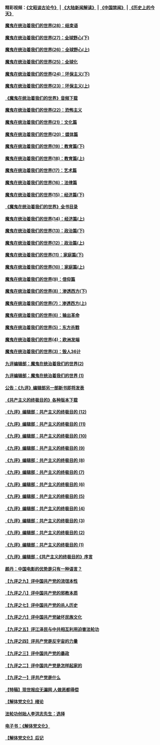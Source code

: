 #### 精彩视频：[《文昭谈古论今》](https://github.com/gfw-breaker/wenzhao) | [《大陆新闻解读》](https://github.com/gfw-breaker/ntdtv-comedy) | [《中国禁闻》](https://github.com/gfw-breaker/ntdtv-news) | [《历史上的今天》](https://github.com/gfw-breaker/today-in-history) 

#### [魔鬼在统治着我们的世界(28)：结束语](../pages/nsc422/n10936246.md?t=02031530) 

#### [魔鬼在统治着我们的世界(27)：全球野心(下)](../pages/nsc422/n10928319.md?t=02031530) 

#### [魔鬼在统治着我们的世界(26)：全球野心(上)](../pages/nsc422/n10900318.md?t=02031530) 

#### [魔鬼在统治着我们的世界(25)：全球化](../pages/nsc422/n10788205.md?t=02031530) 

#### [魔鬼在统治着我们的世界(24)：环保主义(下)](../pages/nsc422/n10695307.md?t=02031530) 

#### [魔鬼在统治着我们的世界(23)：环保主义(上)](../pages/nsc422/n10688613.md?t=02031530) 

#### [《魔鬼在统治着我们的世界》音频下载](../pages/nsc422/n10635553.md?t=02031530) 

#### [魔鬼在统治着我们的世界(22)：恐怖主义](../pages/nsc422/n10614727.md?t=02031530) 

#### [魔鬼在统治着我们的世界(21)：文化篇](../pages/nsc422/n10597706.md?t=02031530) 

#### [魔鬼在统治着我们的世界(20)：媒体篇](../pages/nsc422/n10586579.md?t=02031530) 

#### [魔鬼在统治着我们的世界(19)：教育篇(下)](../pages/nsc422/n10564808.md?t=02031530) 

#### [魔鬼在统治着我们的世界(18)：教育篇(上)](../pages/nsc422/n10526970.md?t=02031530) 

#### [魔鬼在统治着我们的世界(17)：艺术篇](../pages/nsc422/n10499093.md?t=02031530) 

#### [魔鬼在统治着我们的世界(16)：法律篇](../pages/nsc422/n10485969.md?t=02031530) 

#### [魔鬼在统治着我们的世界(15)：经济篇(下)](../pages/nsc422/n10469975.md?t=02031530) 

#### [《魔鬼在统治着我们的世界》全书目录](../pages/nsc422/n10464261.md?t=02031530) 

#### [魔鬼在统治着我们的世界(14)：经济篇(上)](../pages/nsc422/n10457370.md?t=02031530) 

#### [魔鬼在统治着我们的世界(13)：政治篇(下)](../pages/nsc422/n10448270.md?t=02031530) 

#### [魔鬼在统治着我们的世界(12)：政治篇(上)](../pages/nsc422/n10444576.md?t=02031530) 

#### [魔鬼在统治着我们的世界(11)：家庭篇(下)](../pages/nsc422/n10440961.md?t=02031530) 

#### [魔鬼在统治着我们的世界(10)：家庭篇(上)](../pages/nsc422/n10435448.md?t=02031530) 

#### [魔鬼在统治着我们的世界(9)：信仰篇](../pages/nsc422/n10432159.md?t=02031530) 

#### [魔鬼在统治着我们的世界(8)：渗透西方(下)](../pages/nsc422/n10429603.md?t=02031530) 

#### [魔鬼在统治着我们的世界(7)：渗透西方(上)](../pages/nsc422/n10426013.md?t=02031530) 

#### [魔鬼在统治着我们的世界(6)：输出革命](../pages/nsc422/n10421536.md?t=02031530) 

#### [魔鬼在统治着我们的世界(5)：东方杀戮](../pages/nsc422/n10417707.md?t=02031530) 

#### [魔鬼在统治着我们的世界(4)：欧洲发端](../pages/nsc422/n10414890.md?t=02031530) 

#### [魔鬼在统治着我们的世界(3)：毁人36计](../pages/nsc422/n10411583.md?t=02031530) 

#### [九评编辑部：魔鬼在统治着我们的世界(2)](../pages/nsc422/n10410036.md?t=02031530) 

#### [九评编辑部：魔鬼在统治着我们的世界 (1)](../pages/nsc422/n10406825.md?t=02031530) 

#### [公告：《九评》编辑部另一部新书即将发表](../pages/nsc422/n10405104.md?t=02031530) 

#### [《共产主义的终极目的》各种版本下载](../pages/nsc422/n10022138.md?t=02031530) 

#### [《九评》编辑部：共产主义的终极目的 (12)](../pages/nsc422/n9933272.md?t=02031530) 

#### [《九评》编辑部：共产主义的终极目的 (11)](../pages/nsc422/n9924973.md?t=02031530) 

#### [《九评》编辑部：共产主义的终极目的 (10)](../pages/nsc422/n9920883.md?t=02031530) 

#### [《九评》编辑部：共产主义的终极目的 (9)](../pages/nsc422/n9916363.md?t=02031530) 

#### [《九评》编辑部：共产主义的终极目的 (8)](../pages/nsc422/n9912488.md?t=02031530) 

#### [《九评》编辑部：共产主义的终极目的 (7)](../pages/nsc422/n9901176.md?t=02031530) 

#### [《九评》编辑部：共产主义的终极目的 (6)](../pages/nsc422/n9899359.md?t=02031530) 

#### [《九评》编辑部：共产主义的终极目的 (5)](../pages/nsc422/n9893174.md?t=02031530) 

#### [《九评》编辑部：共产主义的终极目的 (4)](../pages/nsc422/n9891246.md?t=02031530) 

#### [《九评》编辑部：共产主义的终极目的 (3)](../pages/nsc422/n9879879.md?t=02031530) 

#### [《九评》编辑部：共产主义的终极目的 (2)](../pages/nsc422/n9876205.md?t=02031530) 

#### [《九评》编辑部：共产主义的终极目的 (1)](../pages/nsc422/n9865857.md?t=02031530) 

#### [《九评》编辑部：《共产主义的终极目的》序言](../pages/nsc422/n9862666.md?t=02031530) 

#### [颜丹：中国电影的优势是只有一种语言？](../pages/nsc422/n9583062.md?t=02031530) 

#### [【九评之九】评中国共产党的流氓本性](../pages/nsc422/n737542.md?t=02031530) 

#### [【九评之八】评中国共产党的邪教本质](../pages/nsc422/n735942.md?t=02031530) 

#### [【九评之七】评中国共产党的杀人历史](../pages/nsc422/n733806.md?t=02031530) 

#### [【九评之六】评中国共产党破坏民族文化](../pages/nsc422/n731667.md?t=02031530) 

#### [【九评之五】评江泽民与中共相互利用迫害法轮功](../pages/nsc422/n730058.md?t=02031530) 

#### [【九评之四】评共产党是反宇宙的力量](../pages/nsc422/n727814.md?t=02031530) 

#### [【九评之三】评中国共产党的暴政](../pages/nsc422/n725597.md?t=02031530) 

#### [【九评之二】评中国共产党是怎样起家的](../pages/nsc422/n723946.md?t=02031530) 

#### [【九评之一】评共产党是什么](../pages/nsc422/n722529.md?t=02031530) 

#### [【特稿】现世报应无漏网 人做恶都得偿](../pages/nsc422/n4215167.md?t=02031530) 

#### [【解体党文化】绪论](../pages/nsc422/n1449356.md?t=02031530) 

#### [法轮功创始人李洪志先生：选择](../pages/nsc422/n3580738.md?t=02031530) 

#### [电子书：《解体党文化》](../pages/nsc422/n1573484.md?t=02031530) 

#### [【解体党文化】后记](../pages/nsc422/n1531999.md?t=02031530) 

